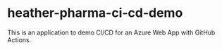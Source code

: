 # heather-pharma-ci-cd-demo

This is an application to demo CI/CD for an Azure Web App with GitHub Actions.
